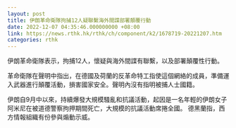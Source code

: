 ```yaml
---
layout: post
title: 伊朗革命衛隊拘捕12人疑聯繫海外間諜部署顛覆行動
date: 2022-12-07 04:35:46.000000000 +08:00
link: https://news.rthk.hk/rthk/ch/component/k2/1678719-20221207.htm
categories: rthk
---
```


伊朗革命衛隊表示，拘捕12人，懷疑與海外間諜有聯繫，以及部署顛覆性行動。

革命衛隊在聲明中指出，在德國及荷蘭的反革命特工指使這個網絡的成員，準備運入武器進行顛覆活動，損害國家安全。聲明內沒有指明被捕人士國籍。

伊朗自9月中以來，持續爆發大規模騷亂和抗議活動，起因是一名年輕的伊朗女子阿米尼在被道德警察拘押期間死亡，大規模的抗議活動席捲全國。 德黑蘭指，西方情報組織有份參與煽動示威。
